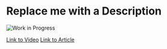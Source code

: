 # Replace me with a Description 

![Work in Progress](https://img.shields.io/badge/-work%20in%20progress-blue)

[Link to Video]()
[Link to Article]()